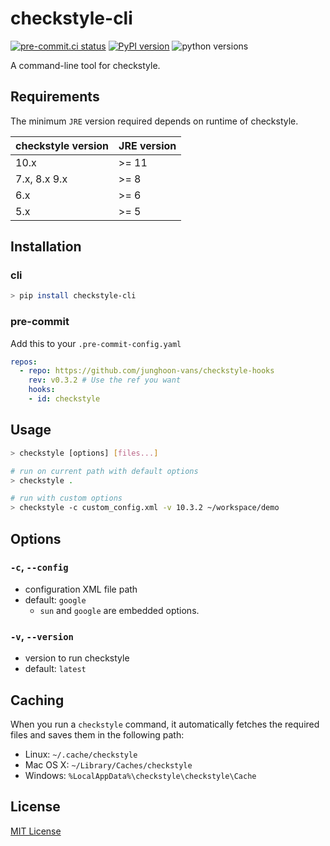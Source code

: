 checkstyle-cli
===

[![pre-commit.ci status](https://results.pre-commit.ci/badge/github/junghoon-vans/checkstyle-cli/develop.svg)](https://results.pre-commit.ci/latest/github/junghoon-vans/checkstyle-cli/develop)
[![PyPI version](https://img.shields.io/pypi/v/checkstyle-cli?style=flat-square)](https://pypi.org/project/checkstyle-cli/)
![python versions](https://img.shields.io/pypi/pyversions/checkstyle-cli?style=flat-square)

A command-line tool for checkstyle.

Requirements
---

The minimum `JRE` version required depends on runtime of checkstyle.

| checkstyle version | JRE version |
| ------------------ | ----------- |
| 10.x               | >= 11       |
| 7.x, 8.x 9.x       | >= 8        |
| 6.x                | >= 6        |
| 5.x                | >= 5        |

Installation
---

### cli

```bash
> pip install checkstyle-cli
```

### pre-commit

Add this to your `.pre-commit-config.yaml`

```yaml
repos:
  - repo: https://github.com/junghoon-vans/checkstyle-hooks
    rev: v0.3.2 # Use the ref you want
    hooks:
    - id: checkstyle
```

Usage
---

```bash
> checkstyle [options] [files...]

# run on current path with default options
> checkstyle .

# run with custom options
> checkstyle -c custom_config.xml -v 10.3.2 ~/workspace/demo
```

Options
---

### `-c`, `--config`

- configuration XML file path
- default: `google`
  - `sun` and `google` are embedded options.

### `-v`, `--version`

- version to run checkstyle
- default: `latest`

Caching
---

When you run a `checkstyle` command, it automatically fetches the required files and saves them in the following path:

- Linux: `~/.cache/checkstyle`
- Mac OS X: `~/Library/Caches/checkstyle`
- Windows: `%LocalAppData%\checkstyle\checkstyle\Cache`

License
---

[MIT License](https://github.com/junghoon-vans/checkstyle-cli/blob/main/LICENSE)